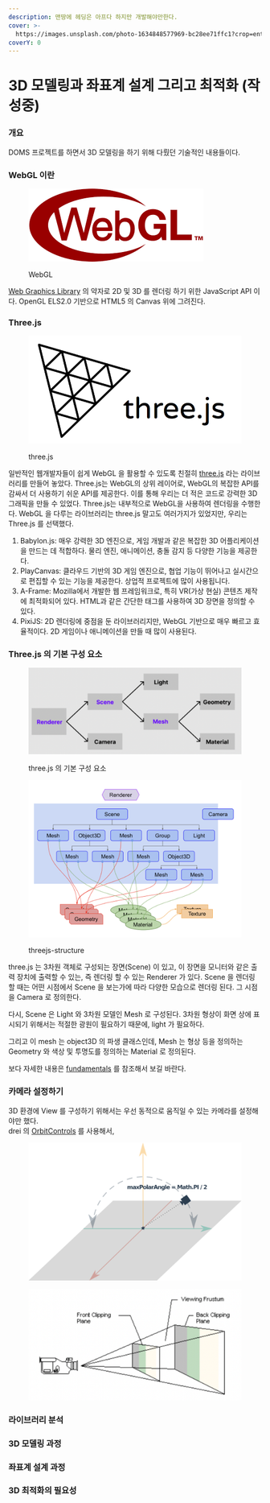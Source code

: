 ```yaml
---
description: 맨땅에 헤딩은 아프다 하지만 개발해야만한다.
cover: >-
  https://images.unsplash.com/photo-1634848577969-bc28ee71ffc1?crop=entropy&cs=srgb&fm=jpg&ixid=M3wxOTcwMjR8MHwxfHNlYXJjaHw2fHwzRCUyME1PREVMfGVufDB8fHx8MTcyMDc1MjUxNXww&ixlib=rb-4.0.3&q=85
coverY: 0
---
```


# 3D 모델링과 좌표계 설계 그리고 최적화 (작성중)

### 개요

DOMS 프로젝트를 하면서 3D 모델링을 하기 위해 다뤘던 기술적인 내용들이다.

### WebGL 이란

<figure><img src="../.gitbook/assets/image (22).png" alt=""><figcaption><p>WebGL</p></figcaption></figure>

[Web Graphics Library](https://developer.mozilla.org/ko/docs/Web/API/WebGL\_API/Tutorial/Getting\_started\_with\_WebGL) 의 약자로 2D 및 3D 를 렌더링 하기 위한 JavaScript API 이다. OpenGL ELS2.0 기반으로 HTML5 의 Canvas 위에 그려진다.



### Three.js

<figure><img src="../.gitbook/assets/image (23).png" alt=""><figcaption><p>three.js</p></figcaption></figure>

일반적인 웹개발자들이 쉽게 WebGL 을 활용할 수 있도록 친절히 [three.js](https://threejs.org) 라는 라이브러리를 만들어 놓았다. Three.js는 WebGL의 상위 레이어로, WebGL의 복잡한 API를 감싸서 더 사용하기 쉬운 API를 제공한다. 이를 통해 우리는 더 적은 코드로 강력한 3D 그래픽을 만들 수 있었다. Three.js는 내부적으로 WebGL을 사용하여 렌더링을 수행한다. WebGL 을 다루는 라이브러리는 three.js 말고도 여러가지가 있었지만, 우리는 Three.js 를 선택했다.

1. Babylon.js: 매우 강력한 3D 엔진으로, 게임 개발과 같은 복잡한 3D 어플리케이션을 만드는 데 적합하다. 물리 엔진, 애니메이션, 충돌 감지 등 다양한 기능을 제공한다.
2. PlayCanvas: 클라우드 기반의 3D 게임 엔진으로, 협업 기능이 뛰어나고 실시간으로 편집할 수 있는 기능을 제공한다. 상업적 프로젝트에 많이 사용됩니다.
3. A-Frame: Mozilla에서 개발한 웹 프레임워크로, 특히 VR(가상 현실) 콘텐츠 제작에 최적화되어 있다. HTML과 같은 간단한 태그를 사용하여 3D 장면을 정의할 수 있다.
4. PixiJS: 2D 렌더링에 중점을 둔 라이브러리지만, WebGL 기반으로 매우 빠르고 효율적이다. 2D 게임이나 애니메이션을 만들 때 많이 사용된다.







### Three.js 의 기본 구성 요소

<figure><img src="../.gitbook/assets/Untitled (1).png" alt=""><figcaption><p>three.js 의 기본 구성 요소</p></figcaption></figure>

<figure><img src="../.gitbook/assets/image (24).png" alt=""><figcaption><p>threejs-structure</p></figcaption></figure>

three.js 는 3차원 객체로 구성되는 장면(Scene) 이 있고, 이 장면을 모니터와 같은 출력 장치에 출력할 수 있는, 즉 렌더링 할 수 있는 Renderer 가 있다. Scene 을 렌더링할 때는 어떤 시점에서 Scene 을 보는가에 따라 다양한 모습으로 렌더링 된다. 그 시점을 Camera 로 정의한다.

다시, Scene 은 Light 와 3차원 모델인 Mesh 로 구성된다. 3차원 형상이 화면 상에 표시되기 위해서는 적절한 광원이 필요하기 때문에, light 가 필요하다.&#x20;

그리고 이 mesh 는 object3D 의 파생 클래스인데, Mesh 는 형상 등을 정의하는 Geometry 와 색상 및 투명도를 정의하는 Material 로 정의된다.

보다 자세한 내용은 [fundamentals](https://threejs.org/manual/#en/fundamentals) 를 참조해서 보길 바란다.



### 카메라 설정하기

3D 환경에 View 를 구성하기 위해서는 우선 동적으로 움직일 수 있는 카메라를 설정해야만 했다.\
drei 의 [OrbitControls](https://drei.pmnd.rs/?path=/docs/controls-orbitcontrols--docs) 를 사용해서,&#x20;



<figure><img src="../.gitbook/assets/image (21).png" alt=""><figcaption></figcaption></figure>



<figure><img src="../.gitbook/assets/Untitled 2.png" alt=""><figcaption></figcaption></figure>



### 라이브러리 분석



### 3D 모델링 과정



### 좌표계 설계 과정



### 3D 최적화의 필요성
